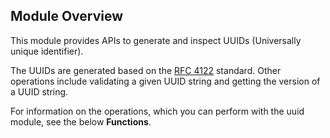 ## Module Overview

This module provides APIs to generate and inspect UUIDs (Universally unique identifier).

The UUIDs are generated based on the [RFC 4122](https://www.rfc-editor.org/rfc/rfc4122.html) standard. Other operations include validating a given UUID string and getting the version of a UUID string.

For information on the operations, which you can perform with the uuid module, see the below **Functions**.
